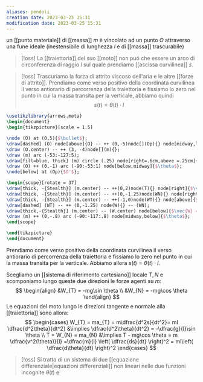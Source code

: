 ```yaml
---
aliases: pendoli
creation date: 2023-03-25 15:31
modification date: 2023-03-25 15:31
---
```

un [[punto materiale]] di [[massa]] $m$ è vincolato ad un punto $O$ attraverso una fune ideale (inestensibile di lunghezza $l$ e di [[massa]] trascurabile)

>[!oss]
>La [[traiettoria]] del suo [[moto]] non puó che essere un arco di circonferenza di raggio $l$ sul quale prendiamo [[ascissa curvilinea]] $s$.

>[!oss]
>Trascuriamo la forza di attrito viscoso dell'aria e le altre [[forze di attrito]].
>Prendiamo come verso positivo della coordinata curvilinea il verso antiorario di percorrenza della traiettoria e fissiamo lo zero nel punto in cui la massa transita per la verticale, abbiamo quindi
>$$s(t) = \theta(t) \cdot l$$

```tikz
\usetikzlibrary{arrows.meta}
\begin{document}
\begin{tikzpicture}[scale = 1.5]

\node (O) at (0,5){$\bullet$};
\draw[dashed] (O) node[above]{O} -- ++ (0,-5)node[](Op){} node[midway,left]{$l$};
\draw (O.center) -- ++ (3, -4)node[](m){};
\draw (m) arc (-53:-127:5);
\draw[fill=blue, thick] (m) circle (.25) node[right=.6cm,above =.25cm]{$m$};
\draw (O) ++ (0,-1) arc (-90:-53:1) node[below,midway]{$\theta$};
\node[below] at (Op){$O'$};

\begin{scope}[rotate = 37]
\draw[thick, -{Stealth}] (m.center) -- ++(0,2)node(T){} node[right]{$\vec{T}$};
\draw[thick, -{Stealth}] (m.center) -- ++(0,-1.25)node(WN){} node[right]{$\vec{W}_n$};
\draw[thick, -{Stealth}] (m.center) -- ++(-1,0)node(WT){} node[above]{$\vec{W}_T$};
\draw[dashed] (WT) -- ++ (0,-1.25) node(W){} -- (WN);
\draw[thick,-{Stealth}] (m.center) -- (W.center) node[below]{$\vec{W} = m\vec{g}$};
\draw (m) ++ (0,-.8) arc (-90:-117:.8) node[midway,below]{$\theta$};
\end{scope}

\end{tikzpicture}
\end{document}
```

Prendiamo come verso positivo della coordinata curvilinea il verso antiorario di percorrenza della traiettoria e fissiamo lo zero nel punto in cui la massa transita per la verticale. Abbiamo allora $s(t) = \theta(t) \cdot l$.

Scegliamo un [[sistema di riferimento cartesiano]] locale $T,N$ e scomponiamo lungo queste due direzioni le forze agenti su $m:$
$$
\begin{align}
&W_{T} = -mg\sin \theta \\
&W_{N} = -mg\cos \theta 
\end{align}
$$
Le equazioni del moto lungo le direzioni tangente e normale alla [[traiettoria]] sono allora:
$$
\begin{cases}
W_{T} = ma_{T} = m\dfrac{d^2s}{dt^2}= ml \dfrac{d^2\theta}{dt^2} &\implies \dfrac{d^2\theta}{dt^2} = -\dfrac{g}{l}\sin \theta \\
T + W_{N} = ma_{N} &\implies T - mg\cos \theta = m \dfrac{v^2(\theta)}{l} =\dfrac{m}{l} \left( \dfrac{ds}{dt}  \right)^2 = ml\left( \dfrac{d\theta}{dt}  \right)^2
\end{cases}
$$

>[!oss]
>Si tratta di un sistema di due [[equazione differenziale|equazioni differenziali]] non lineari nelle due funzioni incognite $\theta(t)$ e
